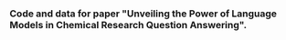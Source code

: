### Code and data for paper "Unveiling the Power of Language Models in Chemical Research Question Answering".


